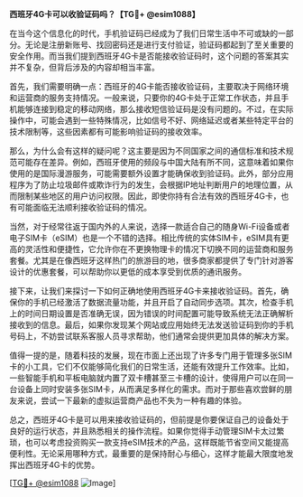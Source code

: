 **西班牙4G卡可以收验证码吗？【TG💪+ @esim1088】**

在当今这个信息化的时代，手机验证码已经成为了我们日常生活中不可或缺的一部分。无论是注册新账号、找回密码还是进行支付验证，验证码都起到了至关重要的安全作用。而当我们提到西班牙4G卡是否能接收验证码时，这个问题的答案其实并不复杂，但背后涉及的内容却相当丰富。

首先，我们需要明确一点：西班牙的4G卡能否接收验证码，主要取决于网络环境和运营商的服务支持情况。一般来说，只要你的4G卡处于正常工作状态，并且手机能够连接到稳定的移动网络，那么接收短信验证码是没有问题的。不过，在实际操作中，可能会遇到一些特殊情况，比如信号不好、网络延迟或者某些特定平台的技术限制等，这些因素都有可能影响验证码的接收效率。

那么，为什么会有这样的疑问呢？这主要是因为不同国家之间的通信标准和技术规范可能存在差异。例如，西班牙使用的频段与中国大陆有所不同，这意味着如果你使用的是国际漫游服务，可能需要额外设置才能确保收到验证码。此外，部分应用程序为了防止垃圾邮件或欺诈行为的发生，会根据IP地址判断用户的地理位置，从而限制某些地区的用户访问权限。因此，即使你持有合法有效的西班牙4G卡，也有可能面临无法顺利接收验证码的情况。

当然，对于经常往返于国内外的人来说，选择一款适合自己的随身Wi-Fi设备或者电子SIM卡（eSIM）也是一个不错的选择。相比传统的实体SIM卡，eSIM具有更高的灵活性和便捷性，它允许你在不更换物理卡的情况下切换不同的运营商和服务套餐。尤其是在像西班牙这样热门的旅游目的地，很多商家都提供了专门针对游客设计的优惠套餐，可以帮助你以更低的成本享受到优质的通讯服务。

接下来，让我们来探讨一下如何正确地使用西班牙4G卡来接收验证码。首先，确保你的手机已经激活了数据流量功能，并且开启了自动同步选项。其次，检查手机上的时间日期设置是否准确无误，因为错误的时间配置可能导致系统无法正确解析接收到的信息。最后，如果你发现某个网站或应用始终无法发送验证码到你的手机号码上，不妨尝试联系客服人员寻求帮助，他们通常会提供更加具体的解决方案。

值得一提的是，随着科技的发展，现在市面上还出现了许多专门用于管理多张SIM卡的小工具，它们不仅能够简化我们的日常生活，还能有效提升工作效率。比如，一些智能手机和平板电脑就内置了双卡槽甚至三卡槽的设计，使得用户可以在同一台设备上同时安装多张SIM卡，从而满足多样化的需求。而对于那些喜欢尝鲜的朋友来说，尝试一下最新的虚拟运营商产品也不失为一种有趣的体验。

总之，西班牙4G卡是可以用来接收验证码的，但前提是你要保证自己的设备处于良好的运行状态，并且熟悉相关的操作流程。如果你觉得手动管理SIM卡太过繁琐，也可以考虑投资购买一款支持eSIM技术的产品，这样既能节省空间又能提高便利性。无论采用哪种方式，最重要的是保持耐心与细心，这样才能最大限度地发挥出西班牙4G卡的优势。

[[TG💪+ @esim1088](https://t.me/s/esim1088) ![Image](https://i.postimg.cc/4NQfJmqS/Snipaste-2025-05-13-00-14-12.png)]